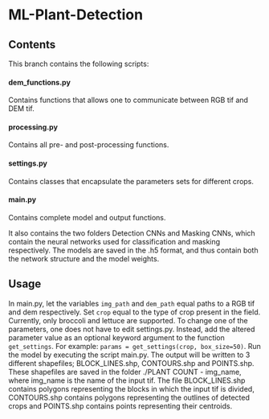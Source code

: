 # ML-Plant-Detection

## Contents
This branch contains the following scripts:

#### dem_functions.py
Contains functions that allows one to communicate between RGB tif and DEM tif.
#### processing.py
Contains all pre- and post-processing functions.
#### settings.py
Contains classes that encapsulate the parameters sets for different crops.
#### main.py
Contains complete model and output functions.

It also contains the two folders Detection CNNs and Masking CNNs, which contain the neural networks used for classification and masking respectively. The models are saved in the .h5 format, and thus contain both the network structure and the model weights.

## Usage
In main.py, let the variables `img_path` and `dem_path` equal paths to a RGB tif and dem respectively. Set `crop` equal to the type of crop present in the field. Currently, only broccoli and lettuce are supported. To change one of the parameters, one does not have to edit settings.py. Instead, add the altered parameter value as an optional keyword argument to the function `get_settings`. For example: `params = get_settings(crop, box_size=50)`. Run the model by executing the script main.py. The output will be written to 3 different shapefiles; BLOCK_LINES.shp, CONTOURS.shp and POINTS.shp. These shapefiles are saved in the folder ./PLANT COUNT - img_name, where img_name is the name of the input tif. The file BLOCK_LINES.shp contains polygons representing the blocks in which the input tif is divided, CONTOURS.shp contains polygons representing the outlines of detected crops and POINTS.shp contains points representing their centroids.